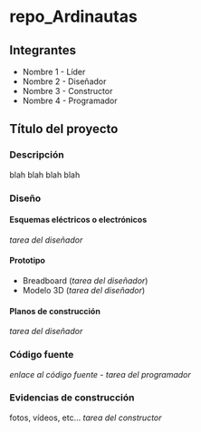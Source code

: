 # repo_Ardinautas

## Integrantes
- Nombre 1 - Líder
- Nombre 2 - Diseñador
- Nombre 3 - Constructor
- Nombre 4 - Programador

## Título del proyecto
### Descripción
blah blah blah blah 

### Diseño
#### Esquemas eléctricos o electrónicos
_tarea del diseñador_
#### Prototipo 
- Breadboard (_tarea del diseñador_)
- Modelo 3D (_tarea del diseñador_)
#### Planos de construcción
_tarea del diseñador_

### Código fuente
_enlace al código fuente_ - _tarea del programador_

### Evidencias de construcción
fotos, vídeos, etc... _tarea del constructor_
